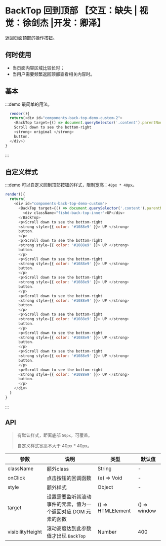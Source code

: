 # BackTop 回到顶部 【交互：缺失 | 视觉：徐剑杰 |开发：卿泽】

返回页面顶部的操作按钮。

## 何时使用

- 当页面内容区域比较长时；
- 当用户需要频繁返回顶部查看相关内容时。

## 基本

:::demo 最简单的用法。

```js
  render(){
  return(<div id="components-back-top-demo-custom-2">
    <BackTop target={() => document.querySelector('.content').parentNode} />
    Scroll down to see the bottom-right
    <strong> original </strong>
    button.
  </div>)
}
```
:::

## 自定义样式

:::demo 可以自定义回到顶部按钮的样式，限制宽高：`40px * 40px`。

```js
render(){
  return(
    <div id="components-back-top-demo-custom">
      <BackTop target={() => document.querySelector('.content').parentNode}>
        <div className="fishd-back-top-inner">UP</div>
      </BackTop>
      <p>Scroll down to see the bottom-right
      <strong style={{ color: '#1088e9' }}> UP </strong>
      button.
      </p>
      <p>Scroll down to see the bottom-right
      <strong style={{ color: '#1088e9' }}> UP </strong>
      button.
      </p>
      <p>Scroll down to see the bottom-right
      <strong style={{ color: '#1088e9' }}> UP </strong>
      button.
      </p>
      <p>Scroll down to see the bottom-right
      <strong style={{ color: '#1088e9' }}> UP </strong>
      button.
      </p>
      <p>Scroll down to see the bottom-right
      <strong style={{ color: '#1088e9' }}> UP </strong>
      button.
      </p>
      <p>Scroll down to see the bottom-right
      <strong style={{ color: '#1088e9' }}> UP </strong>
      button.
      </p>
      <p>Scroll down to see the bottom-right
      <strong style={{ color: '#1088e9' }}> UP </strong>
      button.
      </p>
      <p>Scroll down to see the bottom-right
      <strong style={{ color: '#1088e9' }}> UP </strong>
      button.
      </p>
      <p>Scroll down to see the bottom-right
      <strong style={{ color: '#1088e9' }}> UP </strong>
      button.
      </p>
    </div>
  )
}
```
:::

<style>
#components-back-top-demo-custom .fishd-back-top {
  bottom: 110px;
}
#components-back-top-demo-custom .fishd-back-top-inner {
  height: 40px;
  width: 40px;
  line-height: 40px;
  border-radius: 4px;
  background-color: #1088e9;
  color: #fff;
  text-align: center;
  font-size: 20px;
}
</style>


## API

> 有默认样式，距离底部 `50px`，可覆盖。
>
> 自定义样式宽高不大于 40px \* 40px。

| 参数 | 说明 | 类型 | 默认值 |
| --- | --- | --- | --- |
| className | 额外class | String | - |
| onClick | 点击按钮的回调函数 | (e) => Void | - |
| style | 额外样式 | Object | - |
| target | 设置需要监听其滚动事件的元素，值为一个返回对应 DOM 元素的函数 | () => HTMLElement | () => window |
| visibilityHeight | 滚动高度达到此参数值才出现 `BackTop` | Number | 400 |
